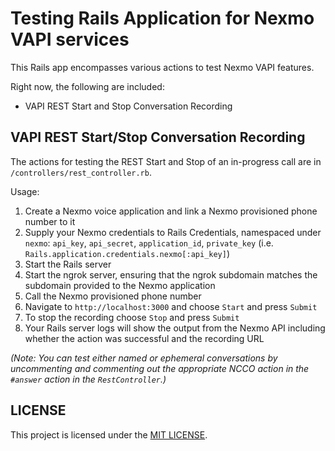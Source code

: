 # Testing Rails Application for Nexmo VAPI services

This Rails app encompasses various actions to test Nexmo VAPI features.

Right now, the following are included:

* VAPI REST Start and Stop Conversation Recording

## VAPI REST Start/Stop Conversation Recording

The actions for testing the REST Start and Stop of an in-progress call are in `/controllers/rest_controller.rb`.

Usage:

1. Create a Nexmo voice application and link a Nexmo provisioned phone number to it
2. Supply your Nexmo credentials to Rails Credentials, namespaced under `nexmo`: `api_key`, `api_secret`, `application_id`, `private_key` (i.e. `Rails.application.credentials.nexmo[:api_key]`)
3. Start the Rails server
4. Start the ngrok server, ensuring that the ngrok subdomain matches the subdomain provided to the Nexmo application
5. Call the Nexmo provisioned phone number
6. Navigate to `http://localhost:3000` and choose `Start` and press `Submit`
7. To stop the recording choose `Stop` and press `Submit`
8. Your Rails server logs will show the output from the Nexmo API including whether the action was successful and the recording URL

*(Note: You can test either named or ephemeral conversations by uncommenting and commenting out the appropriate NCCO action in the `#answer` action in the `RestController`.)*

## LICENSE

This project is licensed under the [MIT LICENSE](LICENSE).

